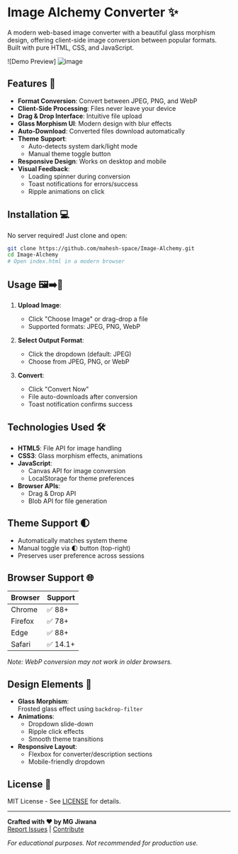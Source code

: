 # Image Alchemy Converter ✨

A modern web-based image converter with a beautiful glass morphism design, offering client-side image conversion between popular formats. Built with pure HTML, CSS, and JavaScript.

![Demo Preview]
![image](https://github.com/user-attachments/assets/c71e26bc-9e71-48e7-a41a-86b050dedd4d)


## Features 🌟
- **Format Conversion**: Convert between JPEG, PNG, and WebP
- **Client-Side Processing**: Files never leave your device
- **Drag & Drop Interface**: Intuitive file upload
- **Glass Morphism UI**: Modern design with blur effects
- **Auto-Download**: Converted files download automatically
- **Theme Support**: 
  - Auto-detects system dark/light mode
  - Manual theme toggle button
- **Responsive Design**: Works on desktop and mobile
- **Visual Feedback**:
  - Loading spinner during conversion
  - Toast notifications for errors/success
  - Ripple animations on click

## Installation 💻
No server required! Just clone and open:
```bash
git clone https://github.com/mahesh-space/Image-Alchemy.git
cd Image-Alchemy
# Open index.html in a modern browser
```

## Usage 🖼️➡️🔄
1. **Upload Image**:
   - Click "Choose Image" or drag-drop a file
   - Supported formats: JPEG, PNG, WebP

2. **Select Output Format**:
   - Click the dropdown (default: JPEG)
   - Choose from JPEG, PNG, or WebP

3. **Convert**:
   - Click "Convert Now"
   - File auto-downloads after conversion
   - Toast notification confirms success

## Technologies Used 🛠️
- **HTML5**: File API for image handling
- **CSS3**: Glass morphism effects, animations
- **JavaScript**: 
  - Canvas API for image conversion
  - LocalStorage for theme preferences
- **Browser APIs**: 
  - Drag & Drop API
  - Blob API for file generation

## Theme Support 🌓
- Automatically matches system theme
- Manual toggle via 🌓 button (top-right)
- Preserves user preference across sessions

## Browser Support 🌐
| Browser | Support |
|---------|---------|
| Chrome  | ✅ 88+   |
| Firefox | ✅ 78+   |
| Edge    | ✅ 88+   |
| Safari  | ✅ 14.1+ |

*Note: WebP conversion may not work in older browsers.*

## Design Elements 🎨
- **Glass Morphism**:  
  Frosted glass effect using `backdrop-filter`
- **Animations**:
  - Dropdown slide-down
  - Ripple click effects
  - Smooth theme transitions
- **Responsive Layout**:
  - Flexbox for converter/description sections
  - Mobile-friendly dropdown

## License 📄
MIT License - See [LICENSE](LICENSE) for details.

---

**Crafted with ♥ by MG Jiwana**  
[Report Issues](https://github.com/mahesh-space/Image-Alchemy/issues) | 
[Contribute](https://github.com/mahesh-space/Image-Alchemy/pulls)

*For educational purposes. Not recommended for production use.*
